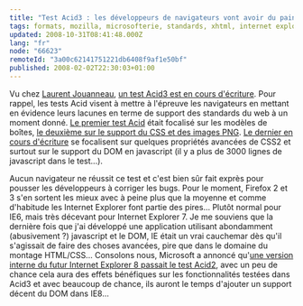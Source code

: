 ```yaml
---
title: "Test Acid3 : les développeurs de navigateurs vont avoir du pain sur la planche"
tags: formats, mozilla, microsofterie, standards, xhtml, internet explorer, web
updated: 2008-10-31T08:41:48.000Z
lang: "fr"
node: "66623"
remoteId: "3a00c62141751221db6408f9af1e50bf"
published: 2008-02-02T22:30:03+01:00
---
```


Vu chez [Laurent Jouanneau](http://ljouanneau.com/blog/2008/02/01/752-test-acid3), [un test Acid3 est en cours d'écriture](http://www.webstandards.org/action/acid3/). Pour rappel, les tests Acid visent à mettre à l'épreuve les navigateurs en mettant en évidence leurs lacunes en terme de support des standards du web à un moment donné. [Le premier test Acid](http://www.w3.org/Style/CSS/Test/CSS1/current/test5526c.htm) était focalisé sur les modèles de boîtes, [le deuxième sur le support du CSS et des images PNG](http://www.webstandards.org/files/acid2/test.html#top). [Le dernier en cours d'écriture](http://acid3.acidtests.org/) se focalisent sur quelques propriétés avancées de CSS2 et surtout sur le support du DOM en javascript (il y a plus de 3000 lignes de javascript dans le test...).

 

Aucun navigateur ne réussit ce test et c'est bien sûr fait exprès pour pousser les développeurs à corriger les bugs. Pour le moment, Firefox 2 et 3 s'en sortent les mieux avec à peine plus que la moyenne et comme d'habitude les Internet Explorer font partie des pires... Plutôt normal pour IE6, mais très décevant pour Internet Explorer 7. Je me souviens que la dernière fois que j'ai développé une application utilisant abondamment (abusivement ?) javascript et le DOM, IE était un vrai cauchemar dès qu'il s'agissait de faire des choses avancées, pire que dans le domaine du montage HTML/CSS... Consolons nous, Microsoft a annoncé qu'[une version interne du futur Internet Explorer 8 passait le test Acid2](http://blogs.msdn.com/ie/archive/2007/12/19/internet-explorer-8-and-acid2-a-milestone.aspx), avec un peu de chance cela aura des effets bénéfiques sur les fonctionnalités testées dans Acid3 et avec beaucoup de chance, ils auront le temps d'ajouter un support décent du DOM dans IE8...

